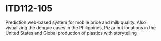 # ITD112-105
Prediction web-based system for mobile price and milk quality. Also visualizing the dengue cases in the Philippines, Pizza hut locations in the United States and Global production of plastics with storytelling
